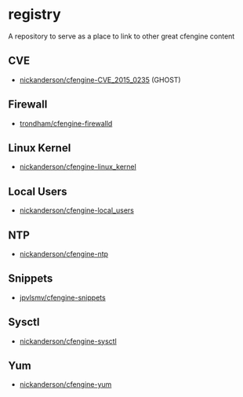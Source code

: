 # registry
A repository to serve as a place to link to other great cfengine content

## CVE
 - [nickanderson/cfengine-CVE_2015_0235](https://github.com/nickanderson/cfengine-CVE_2015_0235) (GHOST)

## Firewall
 - [trondham/cfengine-firewalld](https://github.com/trondham/cfengine-firewalld)
 
## Linux Kernel
 - [nickanderson/cfengine-linux_kernel](https://github.com/nickanderson/cfengine-linux_kernel)

## Local Users
 - [nickanderson/cfengine-local_users](https://github.com/nickanderson/cfengine-local_users)

## NTP
 - [nickanderson/cfengine-ntp](https://github.com/nickanderson/cfengine-ntp)

## Snippets
 - [jpvlsmv/cfengine-snippets](https://github.com/jpvlsmv/cfengine-snippets)

## Sysctl
 - [nickanderson/cfengine-sysctl](https://github.com/nickanderson/cfengine-sysctl)

## Yum
 - [nickanderson/cfengine-yum](https://github.com/nickanderson/cfengine-yum)
